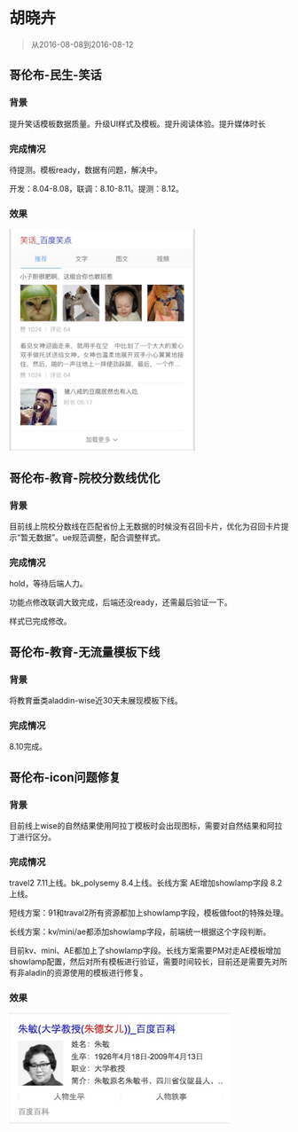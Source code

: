 # 胡晓卉

> 从2016-08-08到2016-08-12

## 哥伦布-民生-笑话

### 背景

提升笑话模板数据质量。升级UI样式及模板。提升阅读体验。提升媒体时长

### 完成情况

待提测。模板ready，数据有问题，解决中。

开发：8.04-8.08，联调：8.10-8.11。提测：8.12。

### 效果

<img src="../2016-08-05/img/huxiaohui02/hxh06.png" height="400px">

## 哥伦布-教育-院校分数线优化

### 背景

目前线上院校分数线在匹配省份上无数据的时候没有召回卡片，优化为召回卡片提示“暂无数据”。ue规范调整，配合调整样式。

### 完成情况

hold，等待后端人力。

功能点修改联调大致完成，后端还没ready，还需最后验证一下。

样式已完成修改。

## 哥伦布-教育-无流量模板下线

### 背景

将教育垂类aladdin-wise近30天未展现模板下线。

### 完成情况

8.10完成。

## 哥伦布-icon问题修复

### 背景

目前线上wise的自然结果使用阿拉丁模板时会出现图标，需要对自然结果和阿拉丁进行区分。

### 完成情况

travel2 7.11上线。bk_polysemy 8.4上线。长线方案 AE增加showlamp字段 8.2上线。

短线方案：91和traval2所有资源都加上showlamp字段，模板做foot的特殊处理。

长线方案：kv/mini/ae都添加showlamp字段，前端统一根据这个字段判断。

目前kv、mini、AE都加上了showlamp字段。长线方案需要PM对走AE模板增加showlamp配置，然后对所有模板进行验证，需要时间较长，目前还是需要先对所有非aladin的资源使用的模板进行修复。

### 效果

<img src="../2016-07-08/img/huxiaohui02/hxh03.png" height="200px">